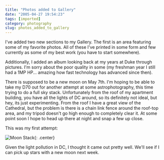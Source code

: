 ```yaml
---
title: "Photos added to Gallery"
date: "2005-04-27 19:54:23"
tags: [imported]
category: photography
slug: photos_added_to_gallery
---
```


I've added two new sections to my Gallery. The first is an area featuring some of my favorite photos. All of these I've printed in some form and few currently as some of my best work (you have to start somewhere).

Additionally, I added an album looking back at my years at Duke through pictures. I'm sorry about the poor quality in some (my freshman year I still had a 1MP HP... amazing how fast technology has advanced since then).

There is supposed to be a new moon on May 7th. I'm hoping to be able to take my D70 out for another attempt at some astrophotography, this time trying to do a full sky stack. Unfortunately from the roof of my apartment building, you have all the lights of DC around, so its definitely not ideal, but hey, its just experimenting. From the roof I have a great view of the Cathedral, but the problem is there is a chain link fence around the roof-top area, and my tripod doesn't go high enough to completely clear it. At some point soon I hope to head up there at night and snap a few up close.

This was my first attempt:

![Moon Stack]({filename}/images/2005/Moon_stack_2.jpg){: .center}

Given the light pollution in DC, I thought it came out pretty well. We'll see if I can pick up stars with a new moon next week.
